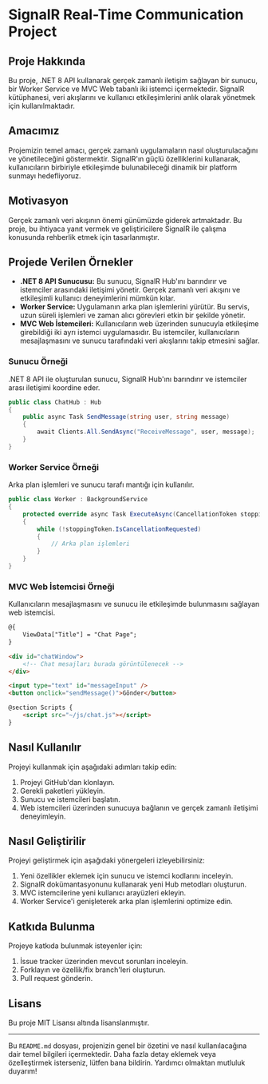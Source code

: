 # SignalR Real-Time Communication Project

## Proje Hakkında

Bu proje, .NET 8 API kullanarak gerçek zamanlı iletişim sağlayan bir sunucu, bir Worker Service ve MVC Web tabanlı iki istemci içermektedir. SignalR kütüphanesi, veri akışlarını ve kullanıcı etkileşimlerini anlık olarak yönetmek için kullanılmaktadır.

## Amacımız

Projemizin temel amacı, gerçek zamanlı uygulamaların nasıl oluşturulacağını ve yönetileceğini göstermektir. SignalR'ın güçlü özelliklerini kullanarak, kullanıcıların birbiriyle etkileşimde bulunabileceği dinamik bir platform sunmayı hedefliyoruz.

## Motivasyon

Gerçek zamanlı veri akışının önemi günümüzde giderek artmaktadır. Bu proje, bu ihtiyaca yanıt vermek ve geliştiricilere SignalR ile çalışma konusunda rehberlik etmek için tasarlanmıştır.

## Projede Verilen Örnekler

- **.NET 8 API Sunucusu:** Bu sunucu, SignalR Hub'ını barındırır ve istemciler arasındaki iletişimi yönetir. Gerçek zamanlı veri akışını ve etkileşimli kullanıcı deneyimlerini mümkün kılar.
- **Worker Service:** Uygulamanın arka plan işlemlerini yürütür. Bu servis, uzun süreli işlemleri ve zaman alıcı görevleri etkin bir şekilde yönetir.
- **MVC Web İstemcileri:** Kullanıcıların web üzerinden sunucuyla etkileşime girebildiği iki ayrı istemci uygulamasıdır. Bu istemciler, kullanıcıların mesajlaşmasını ve sunucu tarafındaki veri akışlarını takip etmesini sağlar.

### Sunucu Örneği

.NET 8 API ile oluşturulan sunucu, SignalR Hub'ını barındırır ve istemciler arası iletişimi koordine eder.

```csharp
public class ChatHub : Hub
{
    public async Task SendMessage(string user, string message)
    {
        await Clients.All.SendAsync("ReceiveMessage", user, message);
    }
}
```

### Worker Service Örneği
Arka plan işlemleri ve sunucu tarafı mantığı için kullanılır.

```csharp
public class Worker : BackgroundService
{
    protected override async Task ExecuteAsync(CancellationToken stoppingToken)
    {
        while (!stoppingToken.IsCancellationRequested)
        {
            // Arka plan işlemleri
        }
    }
}
```

### MVC Web İstemcisi Örneği
Kullanıcıların mesajlaşmasını ve sunucu ile etkileşimde bulunmasını sağlayan web istemcisi.

```html
@{
    ViewData["Title"] = "Chat Page";
}

<div id="chatWindow">
    <!-- Chat mesajları burada görüntülenecek -->
</div>

<input type="text" id="messageInput" />
<button onclick="sendMessage()">Gönder</button>

@section Scripts {
    <script src="~/js/chat.js"></script>
}
```

## Nasıl Kullanılır

Projeyi kullanmak için aşağıdaki adımları takip edin:

1. Projeyi GitHub'dan klonlayın.
2. Gerekli paketleri yükleyin.
3. Sunucu ve istemcileri başlatın.
4. Web istemcileri üzerinden sunucuya bağlanın ve gerçek zamanlı iletişimi deneyimleyin.

## Nasıl Geliştirilir

Projeyi geliştirmek için aşağıdaki yönergeleri izleyebilirsiniz:

1. Yeni özellikler eklemek için sunucu ve istemci kodlarını inceleyin.
2. SignalR dokümantasyonunu kullanarak yeni Hub metodları oluşturun.
3. MVC istemcilerine yeni kullanıcı arayüzleri ekleyin.
4. Worker Service'i genişleterek arka plan işlemlerini optimize edin.

## Katkıda Bulunma

Projeye katkıda bulunmak isteyenler için:

1. İssue tracker üzerinden mevcut sorunları inceleyin.
2. Forklayın ve özellik/fix branch'leri oluşturun.
3. Pull request gönderin.

## Lisans

Bu proje MIT Lisansı altında lisanslanmıştır.

---

Bu `README.md` dosyası, projenizin genel bir özetini ve nasıl kullanılacağına dair temel bilgileri içermektedir. Daha fazla detay eklemek veya özelleştirmek isterseniz, lütfen bana bildirin. Yardımcı olmaktan mutluluk duyarım!
